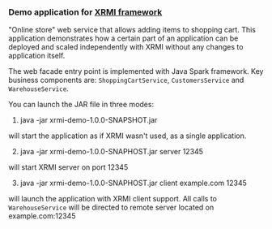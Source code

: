 ### Demo application for [XRMI framework](https://github.com/lcf/xrmi)

"Online store" web service that allows adding items to shopping cart. This application demonstrates how a certain part of an application can be deployed and scaled independently with XRMI without any changes to application itself.
 
The web facade entry point is implemented with Java Spark framework. Key business components are:
`ShoppingCartService`, `CustomersService` and `WarehouseService`.

You can launch the JAR file in three modes:

1. java -jar xrmi-demo-1.0.0-SNAPSHOT.jar

will start the application as if XRMI wasn't used, as a single application.

2. java -jar xrmi-demo-1.0.0-SNAPHOST.jar server 12345

will start XRMI server on port 12345

3. java -jar xrmi-demo-1.0.0-SNAPHOST.jar client example.com 12345

will launch the application with XRMI client support. All calls to `WarehouseService` will be directed to remote server located on example.com:12345

